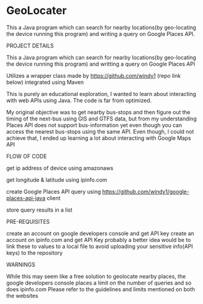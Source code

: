 # GeoLocater
This a Java program which can search for nearby locations(by geo-locating the device running this program) and writing a query on Google Places API.

PROJECT DETAILS

This a Java program which can search for nearby locations(by geo-locating the device running this program)
and writting a query on Google Places API
	
Utilizes a wrapper class made by https://github.com/windy1 (repo link below) integrated using Maven
	
This is purely an educational exploration, I wanted to learn about interacting with 
web APIs using Java. The code is far from optimized.
	
My original objective was to get nearby bus-stops and then figure out the timing of the next-bus
using GIS and GTFS data, but from my understanding Places API does not support bus-information yet
even though you can access the nearest bus-stops using the same API.
Even though, I could not achieve that, I ended up learning a lot about interacting with 
Google Maps API
	
FLOW OF CODE

get ip address of device using amazonaws

get longitude & latitude using ipinfo.com

create Google Places API query using https://github.com/windy1/google-places-api-java client

store query results in a list  
	
PRE-REQUISITES

create an account on google developers console and get API key
create an account on ipinfo.com and get API Key
probably a better idea would be to link these to values to a local file to 
avoid uploading your sensitive info(API keys) to the repository
  
WARNINGS

While this may seem like a free solution to geolocate nearby places, the google developers console
places a limit on the number of queries and so does ipinfo.com
Please refer to the guidelines and limits mentioned on both the websites
